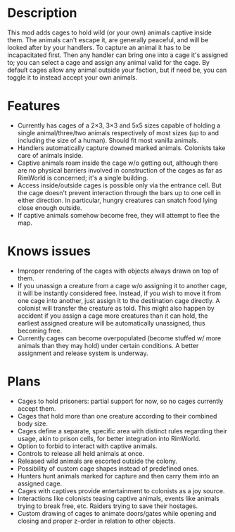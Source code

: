 # Description
This mod adds cages to hold wild (or your own) animals captive inside them. The animals can't escape it,
are generally peaceful, and will be looked after by your handlers. To capture an animal it has to be incapacitated
first. Then any handler can bring one into a cage it's assigned to; you can select a cage and assign any animal valid for the cage. By default cages allow any animal outside your faction, but if need be, you can toggle it to instead accept your own animals.

# Features
* Currently has cages of a 2×3, 3×3 and 5x5 sizes capable of holding a single animal/three/two animals respectively of most sizes (up to and including the size of a human). Should fit most vanilla animals.
* Handlers automatically capture downed marked animals. Colonists take care of animals inside.
* Captive animals roam inside the cage w/o getting out, although there are no physical barriers involved in construction of the cages as far as RimWorld is concerned; it's a single building.
* Access inside/outside cages is possible only via the entrance cell. But the cage doesn't prevent interaction through the bars up to one cell in either direction. In particular, hungry creatures can snatch food lying close enough outside.
* If captive animals somehow become free, they will attempt to flee the map.

# Knows issues
* Improper rendering of the cages with objects always drawn on top of them.
* If you unassign a creature from a cage w/o assigning it to another cage, it will be instantly considered free. Instead, if you wish to move it from one cage into another, just assign it to the destination cage directly. A colonist will transfer the creature as told. This might also happen by accident if you assign a cage more creatures than it can hold, the earliest assigned creature will be automatically unassigned, thus becoming free.
* Currently cages can become overpopulated (become stuffed w/ more animals than they may hold) under certain conditions. A better assignment and release system is underway.

# Plans
* Cages to hold prisoners: partial support for now, so no cages currently accept them.
* Cages that hold more than one creature according to their combined body size.
* Cages define a separate, specific area with distinct rules regarding their usage, akin to prison cells, for better integration into RimWorld.
* Option to forbid to interact with captive animals.
* Controls to release all held animals at once.
* Released wild animals are escorted outside the colony.
* Possibility of custom cage shapes instead of predefined ones.
* Hunters hunt animals marked for capture and then carry them into an assigned cage.
* Cages with captives provide entertainment to colonists as a joy source.
* Interactions like colonists teasing captive animals, events like animals trying to break free, etc. Raiders trying to save their hostages.
* Custom drawing of cages to animate doors/gates while opening and closing and proper z-order in relation to other objects.
